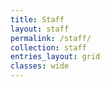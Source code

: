 ```yaml
---
title: Staff
layout: staff
permalink: /staff/
collection: staff
entries_layout: grid
classes: wide
---
```

